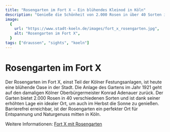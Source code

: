 ```yaml
---
title: "Rosengarten im Fort X – Ein blühendes Kleinod in Köln"
description: "Genieße die Schönheit von 2.000 Rosen in über 40 Sorten im historischen Fort X, einer grünen Oase inmitten der Stadt."
image:
  {
    url: "https://www.stadt-koeln.de/images/fort_x_rosengarten.jpg",
    alt: "Rosengarten im Fort X",
  }
tags: ["draussen", "sights", "koeln"]
---
```


# Rosengarten im Fort X

Der Rosengarten im Fort X, einst Teil der Kölner Festungsanlagen, ist heute eine blühende Oase in der Stadt. Die Anlage des Gartens im Jahr 1921 geht auf den damaligen Kölner Oberbürgermeister Konrad Adenauer zurück. Der Garten bietet 2.000 Rosen in 40 verschiedenen Sorten und ist dank seiner erhöhten Lage ein idealer Ort, um auch im Herbst die Sonne zu genießen. Barrierefrei erreichbar, ist der Rosengarten ein perfekter Ort für Entspannung und Naturgenuss mitten in Köln.

Weitere Informationen: [Fort X mit Rosengarten](https://www.stadt-koeln.de/leben-in-koeln/freizeit-natur-sport/parks/66306/index.html)
